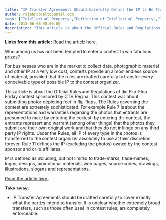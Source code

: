 ```yaml
---
title: "IP Transfer Agreements Should Carefully Define the IP to Be Transferred"
author: rajah@cobaltcounsel.com
tags: ["Intellectual Property","Definition of Intellectual Property","Intellectual Property Transfer","Commercial Activities","Rajah","IP Transfer"]
date: 2015-06-06 00:00:00
description: "This article is about the Official Rules and Regulations of the Flip-Flop Friday contest sponsored by CTV Regina."
---
```


**Links from this article:**
[Read the article here.](http://regina.ctvnews.ca/contests/flip-flop-fridays/flip-flop-fridays-contest-official-rules-and-regulations-1.2397934)

Who among us has not been tempted to enter a contest to win fabulous prizes?

For businesses who are in the market to collect data, photographic material and other IP at a very low cost, contests provide an almost endless source of material, provided that the rules are drafted carefully to transfer every conceivable type of possible IP to the contest organizer.

This article is about the Official Rules and Regulations of the Flip-Flop Friday contest sponsored by CTV Regina. This contest was about submitting photos depicting feet in flip-flops. The Rules governing the contest are extremely sophisticated. For example Rule 7 is about the representations and warranties regarding the photos that entrants are presumed to make by entering the contest: by entering the contest, the entrants represent and warrant (among other things) that the photos they submit are their own original work and that they do not infringe on any third party IP rights. Under the Rules, all IP of every type in the photos is transferred to the contest organizer absolutely to use at their discretion forever. Rule 11 defines the IP (excluding the photos) owned by the contest sponsor and or its affiliates.

IP is defined as including, but not limited to trade-marks, trade-names, logos, designs, promotional materials, web pages, source codes, drawings, illustrations, slogans and representations.

[Read the article here.](http://regina.ctvnews.ca/contests/flip-flop-fridays/flip-flop-fridays-contest-official-rules-and-regulations-1.2397934)

**Take away:**
- IP Transfer Agreements should be drafted carefully to cover exactly what the parties intend to transfer. It is unclear whether extremely broad transfers, such as those often used in contest rules, are completely enforceable.
